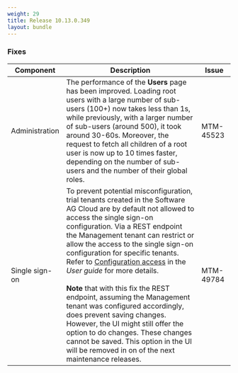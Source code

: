 ```yaml
---
weight: 29
title: Release 10.13.0.349
layout: bundle
---
```


<!--10.13.0.343-10.13.0.349-->

### Fixes

<div><table ><colgroup>
<col style="width: 15%;"><col style="width: 70%;"><col style="width: 15%;"></colgroup>
<thead><tr>
<th>
Component</th>
<th>
Description</th>
<th>
Issue</th>
</tr>
</thead><tbody>

<tr>
<td>Administration</td>
<td>The performance of the <b>Users</b> page has been improved. Loading root users with a large number of sub-users (100+) now takes less than 1s, while previously, with a larger number of sub-users (around 500), it took around 30-60s. Moreover, the request to fetch all children of a root user is now up to 10 times faster, depending on the number of sub-users and the number of their global roles.</td>
<td>MTM-45523</td>
</tr>

<tr>
<td>Single sign-on</td>
<td>To prevent potential misconfiguration, trial tenants created in the Software AG Cloud are by default not allowed to access the single sign-on configuration. Via a REST endpoint the Management tenant can restrict or allow the access to the single sign-on configuration for specific tenants. Refer to <a href="https://cumulocity.com/guides/10.13.0/users-guide/administration/#configuration-access">Configuration access</a> in the <i>User guide</i> for more details.
<br><br>
<b>Note</b> that with this fix the REST endpoint, assuming the Management tenant was configured accordingly, does prevent saving changes. However, the UI might still offer the option to do changes. These changes cannot be saved. This option in the UI will be removed in on of the next maintenance releases.</td>
<td>MTM-49784</td>
</tr>

</tbody></table></div>
